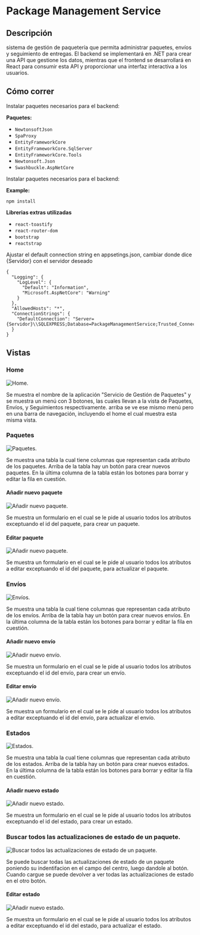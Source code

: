# Package Management Service

## Descripción

sistema de gestión de paquetería que permita administrar paquetes, envíos y seguimiento de entregas. 
El backend se implementará en .NET para crear una API que gestione los datos, mientras que el frontend 
se desarrollará en React para consumir esta API y proporcionar una interfaz interactiva a los usuarios.

## Cómo correr
Instalar paquetes necesarios para el backend:

**Paquetes:**
- `NewtonsoftJson`
- `SpaProxy`
- `EntityFrameworkCore`
- `EntityFrameworkCore.SqlServer`
- `EntityFrameworkCore.Tools`
- `Newtonsoft.Json`
- `Swashbuckle.AspNetCore`

Instalar paquetes necesarios para el backend:

**Example:**
```Terminal:
npm install
```

**Librerias extras utilizadas**
- `react-toastify`
- `react-router-dom`
- `bootstrap`
- `reactstrap`

Ajustar el default connection string en appsetings.json, cambiar donde dice {Servidor} con el servidor deseado
```
{
  "Logging": {
    "LogLevel": {
      "Default": "Information",
      "Microsoft.AspNetCore": "Warning"
    }
  },
  "AllowedHosts": "*",
  "ConnectionStrings": {
    "DefaultConnection": "Server={Servidor}\\SQLEXPRESS;Database=PackageManagementService;Trusted_Connection=True;TrustServerCertificate=True"
  }
}

```

## Vistas

### Home
![Home.](assets/1.JPG)

Se muestra el nombre de la aplicación "Servicio de Gestión de Paquetes" 
y se muestra un menú con 3 botones, las cuales llevan a la vista de Paquetes,
Envíos, y Seguimientos respectivamente. arriba se ve ese mismo menú pero
en una barra de navegación, incluyendo el home el cual muestra esta misma vista.

### Paquetes
![Paquetes.](assets/2.JPG)

Se muestra una tabla la cual tiene columnas que representan cada atributo de los paquetes.
Arriba de la tabla hay un botón para crear nuevos paquetes. En la última columna de la tabla 
están los botones para borrar y editar la fila en cuestión.

#### Añadir nuevo paquete
![Añadir nuevo paquete.](assets/new-package.png)

Se muestra un formulario en el cual se le pide al usuario todos los atributos exceptuando
el id del paquete, para crear un paquete.

#### Editar paquete
![Añadir nuevo paquete.](assets/edit-package.png)

Se muestra un formulario en el cual se le pide al usuario todos los atributos a editar
exceptuando el id del paquete, para actualizar el paquete.

### Envíos
![Envíos.](assets/5.JPG)

Se muestra una tabla la cual tiene columnas que representan cada atributo de los envíos.
Arriba de la tabla hay un botón para crear nuevos envíos. En la última columna de la tabla 
están los botones para borrar y editar la fila en cuestión.

#### Añadir nuevo envío
![Añadir nuevo envío.](assets/new-shipment.png)

Se muestra un formulario en el cual se le pide al usuario todos los atributos exceptuando
el id del envío, para crear un envío.

#### Editar envío
![Añadir nuevo envío.](assets/2.png)

Se muestra un formulario en el cual se le pide al usuario todos los atributos a editar
exceptuando el id del envío, para actualizar el envío.

### Estados
![Estados.](assets/6.JPG)

Se muestra una tabla la cual tiene columnas que representan cada atributo de los estados.
Arriba de la tabla hay un botón para crear nuevos estados. En la última columna de la tabla 
están los botones para borrar y editar la fila en cuestión.

#### Añadir nuevo estado
![Añadir nuevo estado.](assets/edit-shipment.png)

Se muestra un formulario en el cual se le pide al usuario todos los atributos exceptuando
el id del estado, para crear un estado.

### Buscar todos las actualizaciones de estado de un paquete.
![Buscar todos las actualizaciones de estado de un paquete.](assets/8.JPG)

Se puede buscar todas las actualizaciones de estado de un paquete poniendo su indentifacion en el campo del centro, luego dandole al botón.
Cuando cargue se puede devolver a ver todas las actualizaciones de estado en el otro botón.

#### Editar estado
![Añadir nuevo estado.](assets/edit-tracking.png)

Se muestra un formulario en el cual se le pide al usuario todos los atributos a editar
exceptuando el id del estado, para actualizar el estado.
